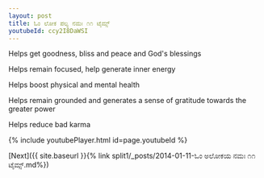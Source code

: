 ```yaml
---
layout: post
title: ಓಂ ಲೋಕ ಪಲ್ಯ ನಮಃ ೧೧ ಟೈಮ್ಸ್
youtubeId: ccy2I8DaWSI
---
```

 
 
Helps get goodness, bliss and peace and God's blessings
 
Helps remain focused, help generate inner energy 
 
Helps boost physical and mental health 
 
Helps remain grounded and generates a sense of gratitude towards the greater power 
 
Helps reduce bad karma
 
 
 
 


{% include youtubePlayer.html id=page.youtubeId %}
 
[Next]({{ site.baseurl }}{% link  split1/_posts/2014-01-11-ಓಂ ಅಲೋಕಯ ನಮಃ ೧೧ ಟೈಮ್ಸ್.md%})
 
